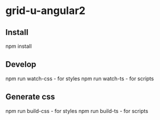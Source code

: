# grid-u-angular2

## Install
npm install

## Develop
npm run watch-css - for styles
npm run watch-ts - for scripts

## Generate css
npm run build-css - for styles
npm run build-ts - for scripts
